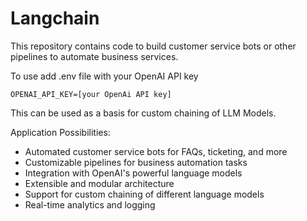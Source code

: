 # Langchain

This repository contains code to build customer service bots or other pipelines to automate business services.

To use add .env file with your OpenAI API key 

``
  OPENAI_API_KEY=[your OpenAi API key]
``

This can be used as a basis for custom chaining of LLM Models.

Application Possibilities:

- Automated customer service bots for FAQs, ticketing, and more
- Customizable pipelines for business automation tasks
- Integration with OpenAI's powerful language models
- Extensible and modular architecture
- Support for custom chaining of different language models
- Real-time analytics and logging

